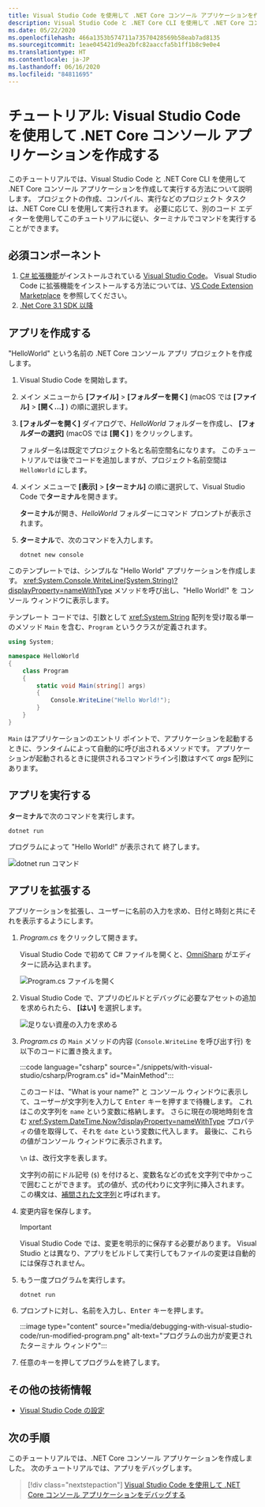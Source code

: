 ```yaml
---
title: Visual Studio Code を使用して .NET Core コンソール アプリケーションを作成する
description: Visual Studio Code と .NET Core CLI を使用して .NET Core コンソール アプリケーションを作成する方法について説明します。
ms.date: 05/22/2020
ms.openlocfilehash: 466a1353b574711a73570428569b58eab7ad8135
ms.sourcegitcommit: 1eae045421d9ea2bfc82aaccfa5b1ff1b8c9e0e4
ms.translationtype: HT
ms.contentlocale: ja-JP
ms.lasthandoff: 06/16/2020
ms.locfileid: "84811695"
---
```

# <a name="tutorial-create-a-net-core-console-application-using-visual-studio-code"></a>チュートリアル: Visual Studio Code を使用して .NET Core コンソール アプリケーションを作成する

このチュートリアルでは、Visual Studio Code と .NET Core CLI を使用して .NET Core コンソール アプリケーションを作成して実行する方法について説明します。 プロジェクトの作成、コンパイル、実行などのプロジェクト タスクは、.NET Core CLI を使用して実行されます。 必要に応じて、別のコード エディターを使用してこのチュートリアルに従い、ターミナルでコマンドを実行することができます。

## <a name="prerequisites"></a>必須コンポーネント

1. [C# 拡張機能](https://marketplace.visualstudio.com/items?itemName=ms-dotnettools.csharp)がインストールされている [Visual Studio Code](https://code.visualstudio.com/)。 Visual Studio Code に拡張機能をインストールする方法については、[VS Code Extension Marketplace](https://code.visualstudio.com/docs/editor/extension-gallery) を参照してください。
2. [.Net Core 3.1 SDK 以降](https://dotnet.microsoft.com/download)

## <a name="create-the-app"></a>アプリを作成する

"HelloWorld" という名前の .NET Core コンソール アプリ プロジェクトを作成します。

1. Visual Studio Code を開始します。

1. メイン メニューから **[ファイル]**  >  **[フォルダーを開く]** (macOS では **[ファイル]**  >  **[開く...]** ) の順に選択します。

1. **[フォルダーを開く]** ダイアログで、*HelloWorld* フォルダーを作成し、 **[フォルダーの選択]** (macOS では **[開く]** ) をクリックします。

   フォルダー名は既定でプロジェクト名と名前空間名になります。 このチュートリアルでは後でコードを追加しますが、プロジェクト名前空間は `HelloWorld` にします。

1. メイン メニューで **[表示]**  >  **[ターミナル]** の順に選択して、Visual Studio Code で**ターミナル**を開きます。

   **ターミナル**が開き、*HelloWorld* フォルダーにコマンド プロンプトが表示されます。

1. **ターミナル**で、次のコマンドを入力します。

   ```dotnetcli
   dotnet new console
   ```

このテンプレートでは、シンプルな "Hello World" アプリケーションを作成します。 <xref:System.Console.WriteLine(System.String)?displayProperty=nameWithType> メソッドを呼び出し、"Hello World!" を コンソール ウィンドウに表示します。

テンプレート コードでは、引数として <xref:System.String> 配列を受け取る単一のメソッド `Main` を含む、`Program` というクラスが定義されます。

```csharp
using System;

namespace HelloWorld
{
    class Program
    {
        static void Main(string[] args)
        {
            Console.WriteLine("Hello World!");
        }
    }
}
```

`Main` はアプリケーションのエントリ ポイントで、アプリケーションを起動するときに、ランタイムによって自動的に呼び出されるメソッドです。 アプリケーションが起動されるときに提供されるコマンドライン引数はすべて *args* 配列にあります。

## <a name="run-the-app"></a>アプリを実行する

**ターミナル**で次のコマンドを実行します。

```dotnetcli
dotnet run
```

プログラムによって "Hello World!" が表示されて 終了します。

![dotnet run コマンド](media/with-visual-studio-code/dotnet-run-command.png)

## <a name="enhance-the-app"></a>アプリを拡張する

アプリケーションを拡張し、ユーザーに名前の入力を求め、日付と時刻と共にそれを表示するようにします。

1. *Program.cs* をクリックして開きます。

   Visual Studio Code で初めて C# ファイルを開くと、[OmniSharp](https://www.omnisharp.net/) がエディターに読み込まれます。

   ![Program.cs ファイルを開く](media/with-visual-studio-code/open-program-cs.png)

1. Visual Studio Code で、アプリのビルドとデバッグに必要なアセットの追加を求められたら、 **[はい]** を選択します。

   ![足りない資産の入力を求める](media/with-visual-studio-code/missing-assets.png)

1. *Program.cs* の `Main` メソッドの内容 (`Console.WriteLine` を呼び出す行) を以下のコードに置き換えます。

   :::code language="csharp" source="./snippets/with-visual-studio/csharp/Program.cs" id="MainMethod":::

   このコードは、"What is your name?" と コンソール ウィンドウに表示して、ユーザーが文字列を入力して <kbd>Enter</kbd> キーを押すまで待機します。 これはこの文字列を `name` という変数に格納します。 さらに現在の現地時刻を含む <xref:System.DateTime.Now?displayProperty=nameWithType> プロパティの値を取得して、それを `date` という変数に代入します。 最後に、これらの値がコンソール ウィンドウに表示されます。

   `\n` は、改行文字を表します。

   文字列の前にドル記号 (`$`) を付けると、変数名などの式を文字列で中かっこで囲むことができます。 式の値が、式の代わりに文字列に挿入されます。 この構文は、[補間された文字列](../../csharp/language-reference/tokens/interpolated.md)と呼ばれます。

1. 変更内容を保存します。

   > [!IMPORTANT]
   > Visual Studio Code では、変更を明示的に保存する必要があります。 Visual Studio とは異なり、アプリをビルドして実行してもファイルの変更は自動的には保存されません。

1. もう一度プログラムを実行します。

   ```dotnetcli
   dotnet run
   ```

1. プロンプトに対し、名前を入力し、<kbd>Enter</kbd> キーを押します。

   :::image type="content" source="media/debugging-with-visual-studio-code/run-modified-program.png" alt-text="プログラムの出力が変更されたターミナル ウィンドウ":::

1. 任意のキーを押してプログラムを終了します。

## <a name="additional-resources"></a>その他の技術情報

- [Visual Studio Code の設定](https://code.visualstudio.com/docs/setup/setup-overview)

## <a name="next-steps"></a>次の手順

このチュートリアルでは、.NET Core コンソール アプリケーションを作成しました。 次のチュートリアルでは、アプリをデバッグします。

> [!div class="nextstepaction"]
> [Visual Studio Code を使用して .NET Core コンソール アプリケーションをデバッグする](debugging-with-visual-studio-code.md)

